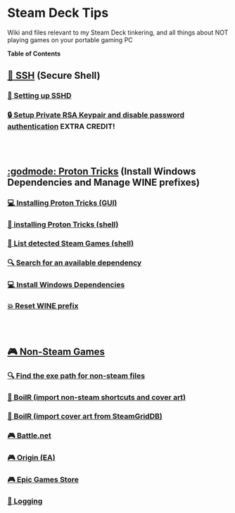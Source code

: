 # Steam Deck Tips
Wiki and files relevant to my Steam Deck tinkering, and all things about NOT playing games on your portable gaming PC

**Table of Contents**

## [:penguin: SSH](/ssh.md) (Secure Shell)

### [:penguin: Setting up SSHD](/ssh.md#user-content-setting-up-sshd) 

### [:lock: Setup Private RSA Keypair and disable password authentication](/ssh.md#user-content-setup-private-rsa-keypair-and-disable-password-authentication) EXTRA CREDIT!

<BR><BR>

## [:godmode: Proton Tricks](/protontricks.md) (Install Windows Dependencies and Manage WINE prefixes)

### [:computer: Installing Proton Tricks (GUI)](/protontricks.md#user-content-installing-proton-tricks-gui)

### [:penguin: installing Proton Tricks (shell)](/protontricks.md#user-content-installing-proton-tricks-shell)

### [:scroll: List detected Steam Games (shell)](/protontricks.md#user-content-list-detected-steam-games-shell)

### [:mag: Search for an available dependency](/protontricks.md#user-content-search-for-an-available-dependency)

### [:computer: Install Windows Dependencies](/protontricks.md#user-content-install-windows-dependencies)

### [:boom: Reset WINE prefix](/protontricks.md#user-content-reset-wine-prefix)

<BR><BR>

## [ :video_game: Non-Steam Games](/non-steam-games.md)

### [:mag: Find the exe path for non-steam files](/non-steam-games.md#user-content-find-the-exe-path-for-non-steam-files)

### [:hammer: BoilR (import non-steam shortcuts and cover art)](/non-steam-games.md#user-content-boilr-import-cover-art-from-steamgriddb)

### [:hammer: BoilR (import cover art from SteamGridDB)](/non-steam-games.md#user-content-boilr-import-cover-art-from-steamgriddb)

### [:video_game: Battle.net](/non-steam-games.md#user-content-battlenet)

### [:video_game: Origin (EA)](/non-steam-games.md#user-content-origin-ea)

### [:video_game: Epic Games Store](/non-steam-games.md#user-content-epic-games-store)

### [:wrench: Logging](/non-steam-games.md#user-content-logging) 


